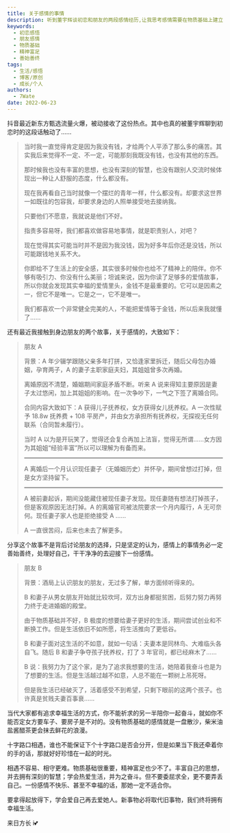 ```yaml
---
title: 关于感情的事情
description: 听到董宇辉谈初恋和朋友的两段感情经历,让我思考感情需要在物质基础上建立精神富足。要珍惜当下,善始善终,处理好旧感情再开始新感情。爱自己,爱他人,相信终将拥有幸福生活。
keywords:
  - 初恋感悟
  - 朋友感情
  - 物质基础
  - 精神富足
  - 善始善终
tags:
  - 生活/感悟
  - 博客/原创
  - 成长/个人
authors:
  - 7Wate
date: 2022-06-23
---
```


抖音最近新东方甄选流量火爆，被动接收了这份热点。其中也真的被董宇辉聊到初恋时的这段话触动了……

> 当时我一直觉得肯定是因为我没有钱，才给两个人平添了那么多的痛苦。其实我后来觉得不一定、不一定，可能那刻我既没有钱，也没有其他的东西。
> 
> 那时候我也没有丰富的思想，也没有深刻的智慧，也没有跟别人交流时候体现出一种让人舒服的态度，什么都没有。
> 
> 现在我再看自己当时就像一个摆烂的青年一样，什么都没有。却要求这世界一如既往的包容我，却要求身边的人照单接受地去接纳我。
> 
> 只要他们不愿意，我就说是他们不好。
> 
> 指责多容易呀，我们都喜欢做容易地事情，就是职责别人，对吧？
> 
> 现在觉得其实可能当时并不是因为我没钱，因为好多年后你还是没钱，所以可能跟钱地关系不大。
> 
> 你即给不了生活上的安全感，其实很多时候你也给不了精神上的陪伴。你不够有吸引力、你没有什么美丽；坦诚来说，因为你读了足够多的爱情故事，所以你就会发现其实幸福的爱情里头，金钱不是最重要的。它可以是因素之一，但它不是唯一。它是之一，它不是唯一。
> 
> 我们都喜欢一个非常健全完美的人，不能把爱情等于金钱，所以后来我就懂了……

还有最近我接触到身边朋友的两个故事，关于感情的，大致如下：

> 朋友 A
> 
> 背景：A 年少辍学跟随父亲多年打拼，又恰逢家里拆迁，随后父母包办婚姻，孕育两子，A 的妻子主职家庭夫妇，其姐姐曾多次再婚。
> 
> 离婚原因不清楚，婚姻期间家庭矛盾不断。听来 A 说来得知主要原因是妻子太过悠闲，加上其姐姐的影响。在一次争吵下，一气之下签了离婚合同。
> 
> 合同内容大致如下：A 获得儿子抚养权，女方获得女儿抚养权。A 一次性赋予 18.8w 抚养费 + 108 平房产，并由女方承担所有抚养权，无探视无任何联系（合同暂未履行）。
> 
> 当时 A 以为是开玩笑了，觉得还会复合再加上法盲，觉得无所谓……女方因为其姐姐“经验丰富”所以可以理解为有备而来。
> 
> ---
> 
> A 离婚后一个月认识现任妻子（无婚姻历史）并怀孕，期间曾想过打掉，但是女方坚持留下。
> 
> ---
> 
> A 被前妻起诉，期间没能藏住被现任妻子发现。现任妻随有想法打掉孩子，但是客观原因无法打掉。A 的离婚官司被法院要求一个月内履行，A 无可奈何。现任妻子家人也是拒绝接受 A ……
> 
> A 一直很苦闷，后来也未去了解更多。

分享这个故事不是背后讨论朋友的选择，只是坚定的认为，感情上的事情务必一定善始善终，处理好自己，干干净净的去迎接下一份感情。

> 朋友 B
> 
> 背景：酒局上认识朋友的朋友，无过多了解，单方面倾听得来的。
> 
> B 和妻子从男女朋友开始就比较坎坷，双方出身都挺贫困，后努力努力再努力终于走进婚姻的殿堂。
> 
> 由于物质基础并不好，B 极度的想要给妻子更好的生活，期间尝试创业和不断换工作。但是生活依旧不如所愿，将生活推向了更低谷。
> 
> B 和妻子面对这生活的不如意，就如一句话：夫妻本是同林鸟、大难临头各自飞。随后 B 和妻子争夺孩子抚养权，打了 3 年官司，都已经麻木了……
> 
> B 说：我努力为了这个家，是为了追求我想要的生活，她陪着我奋斗也是为了想要的生活。但是生活越过越不如意，人总不能在一颗树上吊死呀。
> 
> 但是我生活已经破灭了，活着感受不到希望，只剩下眼前的这两个孩子。也许真是贫贱夫妻百事衰……

当代大家都有追求幸福生活的方式，你不能祈求的另一半陪你一起奋斗，就如你不能否定女方要车子、要房子是不对的。没有物质基础的感情就是一盘散沙，柴米油盐酱醋茶更会抹去鲜花的浪漫。

十字路口相遇，谁也不能保证下个十字路口是否会分开，但是如果当下我还牵着你的手的话，那就好好珍惜在一起的时光。

相遇不容易、相守更难。物质基础很重要，精神富足也少不了。丰富自己的思想，并去拥有深刻的智慧；学会热爱生活，并为之奋斗。但不要委屈求全，更不要弄丢自己。一份感情不快乐、甚至不幸福的话，那她一定不适合你。

要拿得起放得下，学会爱自己再去爱她人。新事物必将取代旧事物，我们终将拥有幸福生活。

来日方长 i💕
